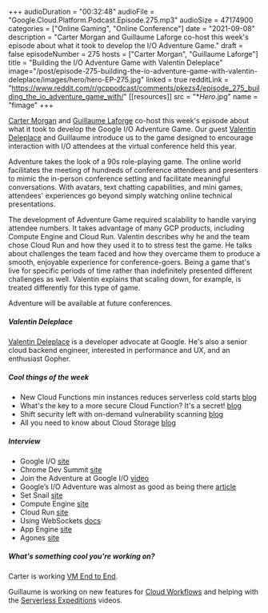 +++
audioDuration = "00:32:48"
audioFile = "Google.Cloud.Platform.Podcast.Episode.275.mp3"
audioSize = 47174900
categories = ["Online Gaming", "Online Conference"]
date = "2021-09-08"
description = "Carter Morgan and Guillaume Laforge co-host this week's episode about what it took to develop the I/O Adventure Game."
draft = false
episodeNumber = 275
hosts = ["Carter Morgan", "Guillaume Laforge"]
title = "Building the I/O Adventure Game with Valentin Deleplace"
image="/post/episode-275-building-the-io-adventure-game-with-valentin-deleplace/images/hero/hero-EP-275.jpg"
linked = true
redditLink = "https://www.reddit.com/r/gcppodcast/comments/pkezs4/episode_275_building_the_io_adventure_game_with/"
[[resources]]
  src = "**Hero*.jpg"
  name = "fimage"
+++

[Carter Morgan](https://twitter.com/carterthecomic) and [Guillaume Laforge](https://twitter.com/glaforge) co-host this week's episode about what it took to develop the Google I/O Adventure Game. Our guest [Valentin Deleplace](https://twitter.com/val_deleplace) and Guillaume introduce us to the game designed to encourage interaction with I/O attendees at the virtual conference held this year.

Adventure takes the look of a 90s role-playing game. The online world facilitates the meeting of hundreds of conference attendees and presenters to mimic the in-person conference setting and facilitate meaningful conversations. With avatars, text chatting capabilities, and mini games, attendees' experiences go beyond simply watching online technical presentations.  

The development of Adventure Game required scalability to handle varying attendee numbers. It takes advantage of many GCP products, including Compute Engine and Cloud Run. Valentin describes why he and the team chose Cloud Run and how they used it to to stress test the game. He talks about challenges the team faced and how they overcame them to produce a smooth, enjoyable experience for conference-goers.  Being a game that's live for specific periods of time rather than indefinitely presented different challenges as well. Valentin explains that scaling down, for example, is treated differently for this type of game. 

Adventure will be available at future conferences.  

##### Valentin Deleplace

[Valentin Deleplace](https://twitter.com/val_deleplace) is a developer advocate at Google. He's also a senior cloud backend engineer, interested in performance and UX, and an enthusiast Gopher.

##### Cool things of the week

* New Cloud Functions min instances reduces serverless cold starts [blog](https://cloud.google.com/blog/products/serverless/cloud-functions-supports-min-instances)
* What's the key to a more secure Cloud Function? It's a secret! [blog](https://cloud.google.com/blog/products/serverless/cloud-functions-integrates-with-google-secret-manager)
* Shift security left with on-demand vulnerability scanning [blog](https://cloud.google.com/blog/products/identity-security/scan-for-vulnerabilities-early-to-shift-security-left-in-cicd)
* All you need to know about Cloud Storage [blog](https://cloud.google.com/blog/topics/developers-practitioners/all-you-need-know-about-cloud-storage)

##### Interview

* Google I/O [site](https://events.google.com/io/?lng=en)
* Chrome Dev Summit [site](https://developer.chrome.com/devsummit/)
* Join the Adventure at Google I/O [video](https://www.youtube.com/watch?v=hMjtFRqaTsI)
* Google’s I/O Adventure was almost as good as being there [article](https://arstechnica.com/gadgets/2021/05/googles-i-o-adventure-was-almost-as-good-as-being-there/)
* Set Snail [site](https://www.setsnail.com)
* Compute Engine [site](https://cloud.google.com/compute)
* Cloud Run [site](https://cloud.google.com/run)
* Using WebSockets [docs](https://cloud.google.com/run/docs/triggering/websockets)
* App Engine [site](https://cloud.google.com/appengine)
* Agones [site](https://agones.dev/site/)

##### What's something cool you're working on?

Carter is working [VM End to End](https://www.youtube.com/watch?v=AGa6fUTtCgE).

Guillaume is working on new features for [Cloud Workflows](https://cloud.google.com/workflows) and helping with the [Serverless Expeditions](https://www.youtube.com/watch?v=s2TIWIzCftM&list=PLIivdWyY5sqJwq_pgOxcHzusWjXDVCEiX) videos.

